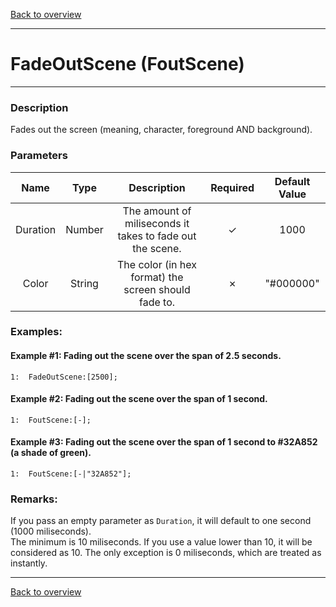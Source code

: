 [Back to overview](index.md)

---
# FadeOutScene  (FoutScene)
---
### Description
Fades out the screen (meaning, character, foreground AND background).

### Parameters

|Name|Type|Description|Required|Default Value|
|:---:|:---:|:---:|:---:|:---:|
|Duration|Number|The amount of miliseconds it takes to fade out the scene.|✓|1000|
|Color|String|The color (in hex format) the screen should fade to.|✗|"#000000"|

### Examples:
#### Example #1: Fading out the scene over the span of 2.5 seconds.
```
1:  FadeOutScene:[2500];
```

#### Example #2: Fading out the scene over the span of 1 second.
```
1:  FoutScene:[-];
```

#### Example #3: Fading out the scene over the span of 1 second to #32A852 (a shade of green).
```
1:  FoutScene:[-|"32A852"];
```

### Remarks:
If you pass an empty parameter as `Duration`, it will default to one second (1000 miliseconds).  
The minimum is 10 miliseconds. If you use a value lower than 10, it will be considered as 10. The only exception is 0 miliseconds, which are treated as instantly.

---
[Back to overview](index.md)